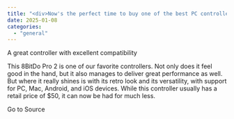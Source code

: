 ```yaml
---
title: "<div>Now's the perfect time to buy one of the best PC controllers at a record-low price</div>"
date: 2025-01-08
categories: 
  - "general"
---
```


A great controller with excellent compatibility

This 8BitDo Pro 2 is one of our favorite controllers. Not only does it feel good in the hand, but it also manages to deliver great performance as well. But where it really shines is with its retro look and its versatility, with support for PC, Mac, Android, and iOS devices. While this controller usually has a retail price of $50, it can now be had for much less.

Go to Source
